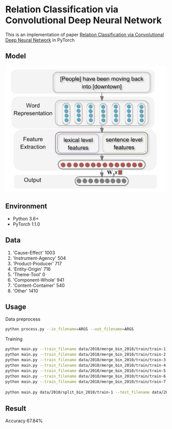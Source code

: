 # Relation Classification via Convolutional Deep Neural Network

This is an implementation of paper [Relation Classification via Convolutional Deep Neural Network](http://www.aclweb.org/anthology/C14-1220) in PyTorch

## Model

![framework](./framework.png)

## Environment

* Python 3.6+
* PyTorch 1.1.0

## Data

1. 'Cause-Effect' 1003
2. 'Instrument-Agency' 504
3. 'Product-Producer' 717
4. 'Entity-Origin' 716
5. 'Theme-Tool' 0
6. 'Component-Whole' 941
7. 'Content-Container' 540
8. 'Other' 1410

## Usage

Data preprocess

```bash
python process.py --in_filename=ARGS --out_filename=ARGS
```

Training

```bash
python main.py --train_filename data/2010/merge_bin_2010/train/train-1 --test_filename data/2010/merge_bin_2010/test/test-1
python main.py --train_filename data/2010/merge_bin_2010/train/train-2 --test_filename data/2010/merge_bin_2010/test/test-2
python main.py --train_filename data/2010/merge_bin_2010/train/train-3 --test_filename data/2010/merge_bin_2010/test/test-3
python main.py --train_filename data/2010/merge_bin_2010/train/train-4 --test_filename data/2010/merge_bin_2010/test/test-4
python main.py --train_filename data/2010/merge_bin_2010/train/train-5 --test_filename data/2010/merge_bin_2010/test/test-5
python main.py --train_filename data/2010/merge_bin_2010/train/train-6 --test_filename data/2010/merge_bin_2010/test/test-6
python main.py --train_filename data/2010/merge_bin_2010/train/train-7 --test_filename data/2010/merge_bin_2010/test/test-7

python main.py data/2010/split_bin_2010/train-1 --test_filename data/2010/merge_bin_2010/test/test-
```

## Result

Accuracy
67.84%